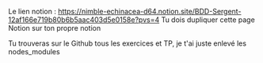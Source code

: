 Le lien notion : https://nimble-echinacea-d64.notion.site/BDD-Sergent-12af166e719b80b6b5aac403d5e0158e?pvs=4
Tu dois dupliquer cette page Notion sur ton propre notion

Tu trouveras sur le Github tous les exercices et TP, je t'ai juste enlevé les nodes_modules
